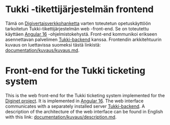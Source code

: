 # Tukki -tikettijärjestelmän frontend

Tämä on [Digivertaisverkkohanketta](http://interact.oulu.fi/site/digivertaisverkko) varten toteutetun opetuskäyttöön tarkoitetun Tukki-tikettijärjestelmän web -front-end. Se on toteutettu käyttäen [Angular 16](https://angular.io/) -ohjelmistokehystä. Front-end kommunikoi erikseen asennettavan palvelimen [Tukki-backend](https://github.com/Digivertaisverkko/UKK-tiketit-backend) kanssa. Frontendin arkkitehtuurin kuvaus on luettavissa suomeksi tästä linkistä:
[documentation/kuvaus/kuvaus.md](https://github.com/nkahe/Tukki-frontend/tree/main/documentation/kuvaus/kuvaus.md).


# Front-end for the Tukki ticketing system

This is the web front-end for the Tukki ticketing system implemented for the [Diginet project]((http://interact.oulu.fi/site/digivertaisverkko)). It is implemented in [Angular 16](https://angular.io/). The web interface communicates with a separately installed server [Tukki-backend](https://github.com/Digivertaisverkko/UKK-tiketit-backend). A description of the architecture of the web interface can be found in English with this link: [documentation/kuvaus/description.md](https://github.com/nkahe/Tukki-frontend/tree/main/documentation/kuvaus/description.md).
